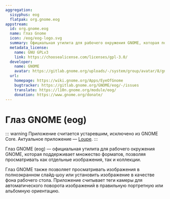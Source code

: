 ```yaml
---
aggregation:
  sisyphus: eog
  flatpak: org.gnome.eog
appstream:
  id: org.gnome.eog
  name: Глаз Gnome
  icon: /eog/eog-logo.svg
  summary: Официальная утилита для рабочего окружения GNOME, которая поддерживает множество форматов, позволяя просматривать как отдельные изображения, так и коллекции.
  metadata_license:
    name: GNU GPLv3
    link: https://choosealicense.com/licenses/gpl-3.0/
  developer:
    name: GNOME
    avatar: https://gitlab.gnome.org/uploads/-/system/group/avatar/8/gnomelogo.png?width=48
  url:
    homepage: https://wiki.gnome.org/Apps/EyeOfGnome
    bugtracker: https://gitlab.gnome.org/GNOME/eog/-/issues
    translate: https://l10n.gnome.org/module/eog/
    donation: https://www.gnome.org/donate/
---
```


# Глаз GNOME (eog)

::: warning
Приложение считается устаревшим, исключено из GNOME Core. Актуальное приложение — [Loupe](/apps/loupe/).
:::

Глаз GNOME (eog) — официальная утилита для рабочего окружения GNOME, которая поддерживает множество форматов, позволяя просматривать как отдельные изображения, так и коллекции.

Глаз GNOME также позволяет просматривать изображения в полноэкранном слайд-шоу или установить изображение в качестве фона рабочего стола. Приложение считывает теги камеры для автоматического поворота изображений в правильную портретную или альбомную ориентацию.

<!--@include: @ru/apps/.parts/install/content-repo.md-->
<!--@include: @ru/apps/.parts/install/content-flatpak.md-->
